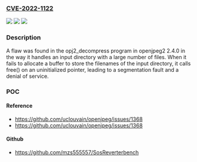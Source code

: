 ### [CVE-2022-1122](https://cve.mitre.org/cgi-bin/cvename.cgi?name=CVE-2022-1122)
![](https://img.shields.io/static/v1?label=Product&message=openjpeg2&color=blue)
![](https://img.shields.io/static/v1?label=Version&message=%3D%20openjpeg2%20version%202.4.0%20and%20prior%20&color=brighgreen)
![](https://img.shields.io/static/v1?label=Vulnerability&message=CWE-665-%3ECWE-824&color=brighgreen)

### Description

A flaw was found in the opj2_decompress program in openjpeg2 2.4.0 in the way it handles an input directory with a large number of files. When it fails to allocate a buffer to store the filenames of the input directory, it calls free() on an uninitialized pointer, leading to a segmentation fault and a denial of service.

### POC

#### Reference
- https://github.com/uclouvain/openjpeg/issues/1368
- https://github.com/uclouvain/openjpeg/issues/1368

#### Github
- https://github.com/mzs555557/SosReverterbench

